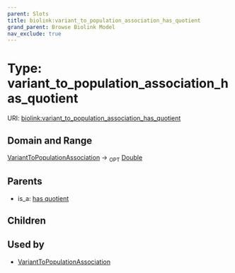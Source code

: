 ```yaml
---
parent: Slots
title: biolink:variant_to_population_association_has_quotient
grand_parent: Browse Biolink Model
nav_exclude: true
---
```


# Type: variant_to_population_association_has_quotient




URI: [biolink:variant_to_population_association_has_quotient](https://w3id.org/biolink/vocab/variant_to_population_association_has_quotient)

## Domain and Range

[VariantToPopulationAssociation](VariantToPopulationAssociation.md) ->  <sub>OPT</sub> [Double](types/Double.md)

## Parents

 *  is_a: [has quotient](has_quotient.md)

## Children


## Used by

 * [VariantToPopulationAssociation](VariantToPopulationAssociation.md)
